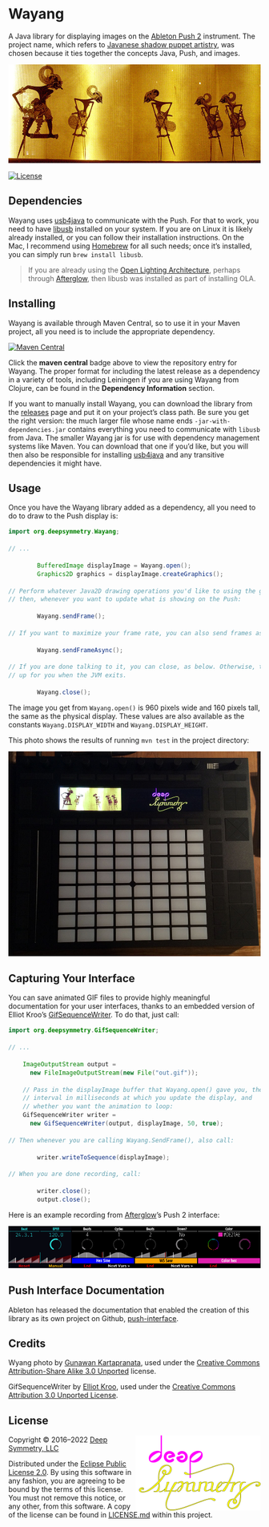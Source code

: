 # Wayang

A Java library for displaying images on the
[Ableton Push 2](https://www.ableton.com/en/push/) instrument. The
project name, which refers to
[Javanese shadow puppet artistry](https://en.wikipedia.org/wiki/Wayang),
was chosen because it ties together the concepts Java, Push, and
images.

[![Wayang photo](assets/Wayang_Pandawa.jpg)](https://commons.wikimedia.org/wiki/File:Wayang_Pandawa.jpg)

[![License](https://img.shields.io/badge/License-Eclipse%20Public%20License%201.0-blue.svg)](#license)

## Dependencies

Wayang uses
[usb4java](http://usb4java.org/quickstart/javax-usb.html) to
communicate with the Push. For that to work, you need to have
[libusb](http://libusb.info) installed on your system. If you are on
Linux it is likely already installed, or you can follow their
installation instructions. On the Mac, I recommend using
[Homebrew](http://brew.sh) for all such needs; once it&rsquo;s
installed, you can simply run `brew install libusb`.

> If you are already using the
> [Open Lighting Architecture](https://www.openlighting.org/ola/),
> perhaps through
> [Afterglow](https://github.com/brunchboy/afterglow#afterglow), then
> libusb was installed as part of installing OLA.

## Installing

Wayang is available through Maven Central, so to use it in your Maven
project, all you need is to include the appropriate dependency.

[![Maven Central](https://maven-badges.herokuapp.com/maven-central/org.deepsymmetry/wayang/badge.svg)](https://maven-badges.herokuapp.com/maven-central/org.deepsymmetry/wayang)

Click the **maven central** badge above to view the repository entry
for Wayang. The proper format for including the latest release as a
dependency in a variety of tools, including Leiningen if you are using
Wayang from Clojure, can be found in the **Dependency Information**
section.

If you want to manually install Wayang, you can download the library
from the [releases](https://github.com/brunchboy/wayang/releases) page
and put it on your project&rsquo;s class path. Be sure you get the
right version: the much larger file whose name ends
`-jar-with-dependencies.jar` contains everything you need to
communicate with `libusb` from Java. The smaller Wayang jar is for use
with dependency management systems like Maven. You can download that
one if you&rsquo;d like, but you will then also be responsible for
installing [usb4java](http://usb4java.org/quickstart/javax-usb.html)
and any transitive dependencies it might have.

## Usage

Once you have the Wayang library added as a dependency, all you need
to do to draw to the Push display is:

```java
import org.deepsymmetry.Wayang;

// ...

        BufferedImage displayImage = Wayang.open();
        Graphics2D graphics = displayImage.createGraphics();

// Perform whatever Java2D drawing operations you'd like to using the graphics object,
// then, whenever you want to update what is showing on the Push:

        Wayang.sendFrame();

// If you want to maximize your frame rate, you can also send frames asynchronously:

        Wayang.sendFrameAsync();

// If you are done talking to it, you can close, as below. Otherwise, the library cleans
// up for you when the JVM exits.

        Wayang.close();

```

The image you get from `Wayang.open()` is 960 pixels wide and 160
pixels tall, the same as the physical display. These values are also
available as the constants `Wayang.DISPLAY_WIDTH` and
`Wayang.DISPLAY_HEIGHT`.

This photo shows the results of running `mvn test` in the project directory:

![Test display](assets/Test.jpg)

## Capturing Your Interface

You can save animated GIF files to provide highly meaningful documentation for
your user interfaces, thanks to an embedded version of Elliot Kroo&rsquo;s
[GifSequenceWriter](http://elliot.kroo.net/software/java/GifSequenceWriter/).
To do that, just call:

```java
import org.deepsymmetry.GifSequenceWriter;

// ...

    ImageOutputStream output =
      new FileImageOutputStream(new File("out.gif"));

    // Pass in the displayImage buffer that Wayang.open() gave you, the
    // interval in milliseconds at which you update the display, and
    // whether you want the animation to loop:
    GifSequenceWriter writer =
      new GifSequenceWriter(output, displayImage, 50, true);

// Then whenever you are calling Wayang.SendFrame(), also call:

        writer.writeToSequence(displayImage);

// When you are done recording, call:

        writer.close();
        output.close();

```

Here is an example recording from [Afterglow](https://github.com/brunchboy/afterglow#afterglow)&rsquo;s
Push 2 interface:

![Test display](assets/Example.gif)

## Push Interface Documentation

Ableton has released the documentation that enabled the creation of
this library as its own project on Github,
[push-interface](https://github.com/Ableton/push-interface).

## Credits

Wyang photo by [Gunawan Kartapranata](https://commons.wikimedia.org/wiki/User:Gunkarta), used under the [Creative Commons](https://en.wikipedia.org/wiki/en:Creative_Commons) [Attribution-Share Alike 3.0 Unported](https://creativecommons.org/licenses/by-sa/3.0/deed.en) license.

GifSequenceWriter by [Elliot Kroo](http://elliot.kroo.net/software/java/GifSequenceWriter/), used under the [Creative Commons](https://en.wikipedia.org/wiki/en:Creative_Commons) [Attribution 3.0 Unported License](http://creativecommons.org/licenses/by/3.0/).

## License

<a href="http://deepsymmetry.org"><img align="right" alt="Deep Symmetry"
 src="assets/DS-logo-github.png" width="250" height="150"></a>


Copyright © 2016–2022 [Deep Symmetry, LLC](http://deepsymmetry.org)

Distributed under the [Eclipse Public License
2.0](https://opensource.org/licenses/EPL-2.0). By using this software
in any fashion, you are agreeing to be bound by the terms of this
license. You must not remove this notice, or any other, from this
software. A copy of the license can be found in
[LICENSE.md](LICENSE.md) within this project.
